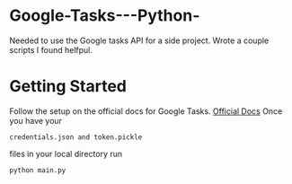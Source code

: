 # Google-Tasks---Python-
Needed to use the Google tasks API for a side project. Wrote a couple scripts I found helfpul. 

# Getting Started
Follow the setup on the official docs for Google Tasks. 
[Official Docs](https://developers.google.com/tasks/quickstart/python)
Once you have your
```
credentials.json and token.pickle
``` 
files in your local directory run
```python
python main.py
```
